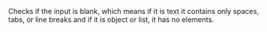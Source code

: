 Checks if the input is blank, which means if it is text it contains only spaces, tabs, or line breaks and if it is object or list,
it has no elements.
